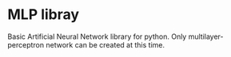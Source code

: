 # MLP libray

Basic Artificial Neural Network library for python.
Only multilayer-perceptron network can be created at this time.
